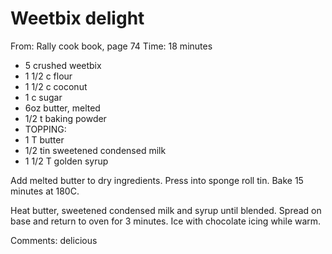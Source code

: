 # Weetbix delight
From: Rally cook book, page 74
Time: 18 minutes

* 5 crushed weetbix
* 1 1/2 c flour
* 1 1/2 c coconut
* 1 c sugar
* 6oz butter, melted
* 1/2 t baking powder
* TOPPING:
* 1 T butter
* 1/2 tin sweetened condensed milk
* 1 1/2 T golden syrup

Add melted butter to dry ingredients.  Press into sponge roll tin.  Bake 15 minutes at 180C.

Heat butter, sweetened condensed milk and syrup until blended.  Spread on base and return to oven for 3 minutes.  Ice with chocolate icing while warm.

Comments: delicious

